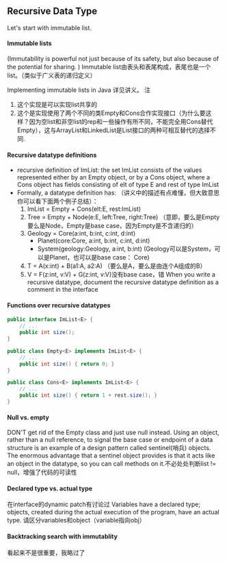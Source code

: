 ## Recursive Data Type
Let's start with immutable list.
#### Immutable lists
(Immutability is powerful not just because of its safety, but also because of the potential for sharing. )
Immutable list由表头和表尾构成，表尾也是一个list。（类似于广义表的递归定义）

Implementing immutable lists in Java
详见讲义。
注
1. 这个实现是可以实现list共享的
2. 这个是实现使用了两个不同的类Empty和Cons合作实现接口（为什么要这样？因为空list和非空list的rep和一些操作有所不同，不能完全用Cons替代Empty），这与ArrayList和LinkedList是List接口的两种可相互替代的选择不同.

#### Recursive datatype definitions
* recursive definition of ImList: the set ImList<E> consists of the values represented either by an Empty object, or by a Cons object, where a Cons object has fields consisting of elt of type E and rest of type ImList<E>
* Formally, a datatype definition has:
    （讲义中的描述有点难懂，但大致意思你可以看下面两个例子总结）：
    1. ImList<E> = Empty + Cons(elt:E, rest:ImList<E>)
    2. Tree<E> = Empty + Node(e:E, left:Tree<E>, right:Tree<E>) （意即，要么是Empty要么是Node，Empty是base case，因为Empty是不含递归的）
    3. Geology = Core(a:int, b:int, c:int, d:int)
          + Planet(core:Core, a:int, b:int, c:int, d:int)
          + System(geology:Geology, a:int, b:int)
        (Geology可以是System，可以是Planet，也可以是base case： Core)
    4. T = A(x:int) + B(a1:A, a2:A)  （要么是A，要么是由连个A组成的B）
    5. V = F(z:int, v:V) + G(z:int, v:V)没有base case，错
   When you write a recursive datatype, document the recursive datatype definition as a comment in the interface

#### Functions over recursive datatypes
```java
public interface ImList<E> {
    // ...
    public int size();
}

public class Empty<E> implements ImList<E> {
    // ...
    public int size() { return 0; }
}

public class Cons<E> implements ImList<E> {
    // ...
    public int size() { return 1 + rest.size(); }
}
```

#### Null vs. empty
DON'T get rid of the Empty class and just use null instead.
Using an object, rather than a null reference, to signal the base case or endpoint of a data structure is an example of a design pattern called sentinel(哨兵) objects. 
The enormous advantage that a sentinel object provides is that it acts like an object in the datatype, so you can call methods on it.不必处处判断list != null，增强了代码的可读性

#### Declared type vs. actual type
在interface的dynamic patch有讨论过
Variables have a declared type; objects, created during the actual execution of the program, have an actual type.
请区分variables和object（variable指向obj）

#### Backtracking search with immutablity
看起来不是很重要，我略过了